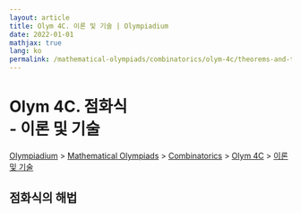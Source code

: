 ```yaml
---
layout: article
title: Olym 4C. 이론 및 기술 | Olympiadium
date: 2022-01-01
mathjax: true
lang: ko
permalink: /mathematical-olympiads/combinatorics/olym-4c/theorems-and-techniques/
---
```

# Olym 4C. 점화식 <br> <ssup> - 이론 및 기술</ssup>

<a href="{{ site.homeurl }}">Olympiadium</a> > <a href="{{ site.homeurl }}mathematical-olympiads/">Mathematical Olympiads</a> > <a href="{{ site.homeurl }}mathematical-olympiads/combinatorics/">Combinatorics</a> > <a href="{{ site.homeurl }}mathematical-olympiads/combinatorics/olym-4c/">Olym 4C</a> > <a href="{{ site.homeurl }}mathematical-olympiads/combinatorics/olym-4c/theorems-and-techniques/">이론 및 기술</a>

## 점화식의 해법